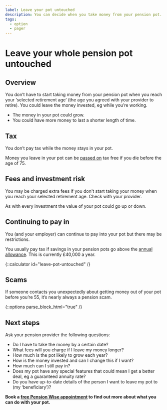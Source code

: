 ```yaml
---
label: Leave your pot untouched
description: You can decide when you take money from your pension pot.
tags:
  - option
  - pager
---
```


# Leave your whole pension pot untouched

## Overview

You don’t have to start taking money from your pension pot when you reach your ‘selected retirement age’ (the age you agreed with your provider to retire). You could leave the money invested, eg while you’re working.

- The money in your pot could grow.
- You could have more money to last a shorter length of time.

## Tax

You don’t pay tax while the money stays in your pot.

Money you leave in your pot can be [passed on](/when-you-die) tax free if you die before the age of 75.

## Fees and investment risk

You may be charged extra fees if you don't start taking your money when you reach your selected retirement age. Check with your provider.

As with every investment the value of your pot could go up or down.

## Continuing to pay in

You (and your employer) can continue to pay into your pot but there may be restrictions. 

You usually pay tax if savings in your pension pots go above the [annual allowance](https://www.gov.uk/tax-on-your-private-pension/annual-allowance). This is currently £40,000 a year.

{::calculator id="leave-pot-untouched" /}

## Scams

If someone contacts you unexpectedly about getting money out of your pot before you’re 55, it’s nearly always a pension scam.

{::options parse_block_html="true" /}
<div class="next-steps next-steps--leave-pot-untouched">

## Next steps

Ask your pension provider the following questions:

- Do I have to take the money by a certain date?
- What fees will you charge if I leave my money longer?
- How much is the pot likely to grow each year?
- How is the money invested and can I change this if I want?
- How much can I still pay in?
- Does my pot have any special features that could mean I get a better deal, eg a guaranteed annuity rate?
- Do you have up-to-date details of the person I want to leave my pot to (my ‘beneficiary’)?

**Book a [free Pension Wise appointment](/appointments) to find out more about what you can do with your pot.**

</div>
